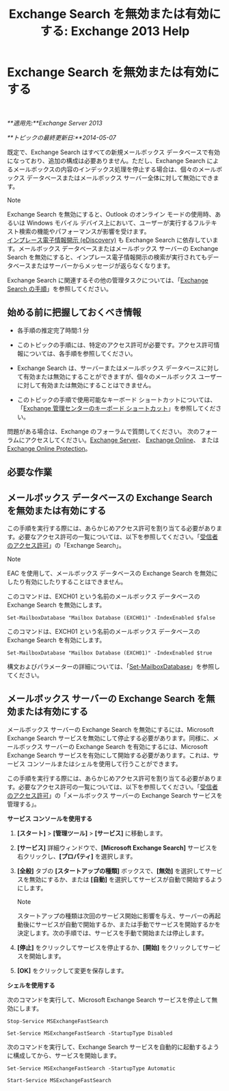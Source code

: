 ﻿---
title: 'Exchange Search を無効または有効にする: Exchange 2013 Help'
TOCTitle: Exchange Search を無効または有効にする
ms:assetid: 195b25be-53fb-4215-90a5-04340d640bcc
ms:mtpsurl: https://technet.microsoft.com/ja-jp/library/Aa996416(v=EXCHG.150)
ms:contentKeyID: 52057799
ms.date: 04/24/2018
mtps_version: v=EXCHG.150
ms.translationtype: HT
---

# Exchange Search を無効または有効にする

 

_**適用先:**Exchange Server 2013_

_**トピックの最終更新日:**2014-05-07_

既定で、Exchange Search はすべての新規メールボックス データベースで有効になっており、追加の構成は必要ありません。ただし、Exchange Search によるメールボックスの内容のインデックス処理を停止する場合は、個々のメールボックス データベースまたはメールボックス サーバー全体に対して無効にできます。


> [!NOTE]
> Exchange Search を無効にすると、Outlook のオンライン モードの使用時、あるいは Windows モバイル デバイス上において、ユーザーが実行するフルテキスト検索の機能やパフォーマンスが影響を受けます。<BR><A href="in-place-ediscovery-exchange-2013-help.md">インプレース電子情報開示 (eDiscovery)</A> も Exchange Search に依存しています。メールボックス データベースまたはメールボックス サーバーの Exchange Search を無効にすると、インプレース電子情報開示の検索が実行されてもデータベースまたはサーバーからメッセージが返らなくなります。



Exchange Search に関連するその他の管理タスクについては、「[Exchange Search の手順](exchange-search-procedures-exchange-2013-help.md)」を参照してください。

## 始める前に把握しておくべき情報

  - 各手順の推定完了時間:1 分

  - このトピックの手順には、特定のアクセス許可が必要です。アクセス許可情報については、各手順を参照してください。

  - Exchange Search は、サーバーまたはメールボックス データベースに対して有効または無効にすることができますが、個々のメールボックス ユーザーに対して有効または無効にすることはできません。

  - このトピックの手順で使用可能なキーボード ショートカットについては、「[Exchange 管理センターのキーボード ショートカット](keyboard-shortcuts-in-the-exchange-admin-center-exchange-online-protection-help.md)」を参照してください。

問題がある場合は、Exchange のフォーラムで質問してください。 次のフォーラムにアクセスしてください。[Exchange Server](https://go.microsoft.com/fwlink/p/?linkid=60612)、 [Exchange Online](https://go.microsoft.com/fwlink/p/?linkid=267542)、 または [Exchange Online Protection](https://go.microsoft.com/fwlink/p/?linkid=285351)。

## 必要な作業

## メールボックス データベースの Exchange Search を無効または有効にする

この手順を実行する際には、あらかじめアクセス許可を割り当てる必要があります。必要なアクセス許可の一覧については、以下を参照してください。「[受信者のアクセス許可](recipients-permissions-exchange-2013-help.md)」の「Exchange Search」。


> [!NOTE]
> EAC を使用して、メールボックス データベースの Exchange Search を無効にしたり有効にしたりすることはできません。



このコマンドは、EXCH01 という名前のメールボックス データベースの Exchange Search を無効にします。

    Set-MailboxDatabase "Mailbox Database (EXCH01)" -IndexEnabled $false

このコマンドは、EXCH01 という名前のメールボックス データベースの Exchange Search を有効にします。

    Set-MailboxDatabase "Mailbox Database (EXCH01)" -IndexEnabled $true

構文およびパラメーターの詳細については、「[Set-MailboxDatabase](https://technet.microsoft.com/ja-jp/library/bb123971\(v=exchg.150\))」を参照してください。

## メールボックス サーバーの Exchange Search を無効または有効にする

メールボックス サーバーの Exchange Search を無効にするには、Microsoft Exchange Search サービスを無効にして停止する必要があります。同様に、メールボックス サーバーの Exchange Search を有効にするには、Microsoft Exchange Search サービスを有効にして開始する必要があります。これは、サービス コンソールまたはシェルを使用して行うことができます。

この手順を実行する際には、あらかじめアクセス許可を割り当てる必要があります。必要なアクセス許可の一覧については、以下を参照してください。「[受信者のアクセス許可](recipients-permissions-exchange-2013-help.md)」の「メールボックス サーバーの Exchange Search サービスを管理する」。

**サービス コンソールを使用する**

1.  **\[スタート\]** \> **\[管理ツール\]** \> **\[サービス\]** に移動します。

2.  **\[サービス\]** 詳細ウィンドウで、**\[Microsoft Exchange Search\]** サービスを右クリックし、**\[プロパティ\]** を選択します。

3.  **\[全般\]** タブの **\[スタートアップの種類\]** ボックスで、**\[無効\]** を選択してサービスを無効にするか、または **\[自動\]** を選択してサービスが自動で開始するようにします。
    

    > [!NOTE]
    > スタートアップの種類は次回のサービス開始に影響を与え、サーバーの再起動後にサービスが自動で開始するか、または手動でサービスを開始するかを決定します。次の手順では、サービスを手動で開始または停止します。



4.  **\[停止\]** をクリックしてサービスを停止するか、**\[開始\]** をクリックしてサービスを開始します。

5.  **\[OK\]** をクリックして変更を保存します。

**シェルを使用する**

次のコマンドを実行して、Microsoft Exchange Search サービスを停止して無効にします。

    Stop-Service MSExchangeFastSearch

    Set-Service MSExchangeFastSearch -StartupType Disabled

次のコマンドを実行して、Exchange Search サービスを自動的に起動するように構成してから、サービスを開始します。

    Set-Service MSExchangeFastSearch -StartupType Automatic

    Start-Service MSExchangeFastSearch

